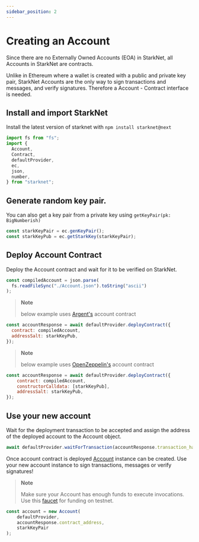 ```yaml
---
sidebar_position: 2
---
```


# Creating an Account

Since there are no Externally Owned Accounts (EOA) in StarkNet, all Accounts in StarkNet are contracts.

Unlike in Ethereum where a wallet is created with a public and private key pair, StarkNet Accounts are the only way to sign transactions and messages, and verify signatures. Therefore a Account - Contract interface is needed.

## Install and import StarkNet

Install the latest version of starknet with `npm install starknet@next`

```javascript
import fs from "fs";
import {
  Account,
  Contract,
  defaultProvider,
  ec,
  json,
  number,
} from "starknet";
```

## Generate random key pair.

You can also get a key pair from a private key using `getKeyPair(pk: BigNumberish)`

```javascript
const starkKeyPair = ec.genKeyPair();
const starkKeyPub = ec.getStarkKey(starkKeyPair);
```

## Deploy Account Contract

Deploy the Account contract and wait for it to be verified on StarkNet.

```javascript
const compiledAccount = json.parse(
  fs.readFileSync("./Account.json").toString("ascii")
);
```

> **Note** 
> 
> below example uses [Argent's](https://github.com/argentlabs/argent-contracts-starknet/blob/develop/contracts/ArgentAccount.cairo) account contract 

```javascript
const accountResponse = await defaultProvider.deployContract({
  contract: compiledAccount,
  addressSalt: starkKeyPub,
});
```

> **Note** 
> 
> below example uses [OpenZeppelin's](https://github.com/OpenZeppelin/cairo-contracts/blob/main/src/openzeppelin/account/presets/Account.cairo) account contract 

```javascript
const accountResponse = await defaultProvider.deployContract({
    contract: compiledAccount,
    constructorCalldata: [starkKeyPub],
    addressSalt: starkKeyPub,
});
```

## Use your new account

Wait for the deployment transaction to be accepted and assign the address of the deployed account to the Account object.

```javascript
await defaultProvider.waitForTransaction(accountResponse.transaction_hash);
```

Once account contract is deployed [Account](../docs/API/account.md) instance can be created. Use your new account instance to sign transactions, messages or verify signatures! 

> **Note**
> 
> Make sure your Account has enough funds to execute invocations. Use this [faucet](https://faucet.goerli.starknet.io/) for funding on testnet.

```js
const account = new Account(
    defaultProvider,
    accountResponse.contract_address,
    starkKeyPair
);
```
